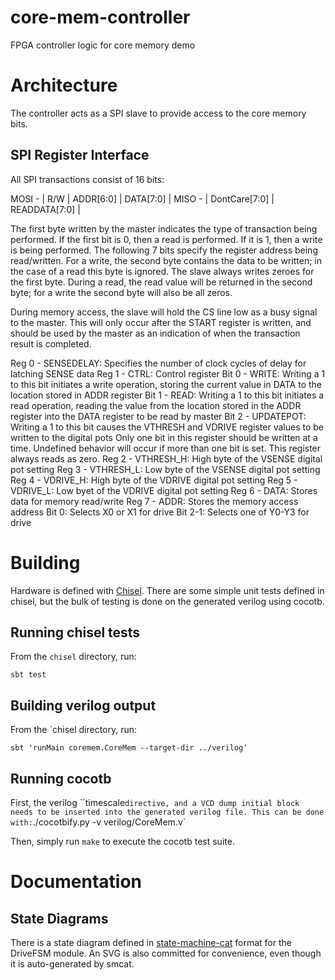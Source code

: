 # core-mem-controller

FPGA controller logic for core memory demo

# Architecture

The controller acts as a SPI slave to provide access to the core memory bits. 

## SPI Register Interface

All SPI transactions consist of 16 bits:

MOSI - | R/W | ADDR[6:0] | DATA[7:0] |
MISO - | DontCare[7:0]   | READDATA[7:0] |

The first byte written by the master indicates the type of transaction being performed. If the first bit is 0, then a read is performed. If it is 1, then a write is being performed. The following 7 bits specify the register address being read/written. For a write, the second byte contains the data to be written; in the case of a read this byte is ignored. 
The slave always writes zeroes for the first byte. During a read, the read value will be returned in the second byte; for a write the second byte will also be all zeros.

During memory access, the slave will hold the CS line low as a busy signal to the master. This will only occur after the START register is written, and should be used by the master as an indication of when the transaction result is completed.

Reg 0 - SENSEDELAY: Specifies the number of clock cycles of delay for latching SENSE data
Reg 1 - CTRL: Control register
        Bit 0 - WRITE: Writing a 1 to this bit initiates a write operation, storing the current value in DATA to the location stored in ADDR register
        Bit 1 - READ: Writing a 1 to this bit initiates a read operation, reading the value from the location stored in the ADDR register into the DATA register to be read by master
        Bit 2 - UPDATEPOT: Writing a 1 to this bit causes the VTHRESH and VDRIVE register values to be written to the digital pots
        Only one bit in this register should be written at a time. Undefined behavior will occur if more than one bit is set. This register always reads as zero. 
Reg 2 - VTHRESH_H: High byte of the VSENSE digital pot setting
Reg 3 - VTHRESH_L: Low byte of the VSENSE digital pot setting
Reg 4 - VDRIVE_H: High byte of the VDRIVE digital pot setting
Reg 5 - VDRIVE_L: Low byet of the VDRIVE digital pot setting
Reg 6 - DATA: Stores data for memory read/write
Reg 7 - ADDR: Stores the memory access address
        Bit 0: Selects X0 or X1 for drive
        Bit 2-1: Selects one of Y0-Y3 for drive

# Building

Hardware is defined with [Chisel](https://chisel.eecs.berkeley.edu/). There are some simple unit tests defined in chisel, but the bulk of testing is done on the generated verilog using cocotb. 

## Running chisel tests

From the `chisel` directory, run:

`sbt test`

## Building verilog output

From the `chisel directory, run:

`sbt 'runMain coremem.CoreMem --target-dir ../verilog'`

## Running cocotb

First, the verilog ``timescale` directive, and a VCD dump initial block needs to be inserted into the generated verilog file. This can be done with: `./cocotbify.py -v verilog/CoreMem.v`

Then, simply run `make` to execute the cocotb test suite. 

# Documentation

## State Diagrams

There is a state diagram defined in [state-machine-cat](https://github.com/sverweij/state-machine-cat) format for the 
DriveFSM module. An SVG is also committed for convenience, even though it is auto-generated by smcat.